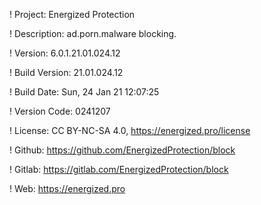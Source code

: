 ! Project: Energized Protection

! Description: ad.porn.malware blocking.

! Version: 6.0.1.21.01.024.12

! Build Version: 21.01.024.12

! Build Date: Sun, 24 Jan 21 12:07:25

! Version Code: 0241207

! License: CC BY-NC-SA 4.0, https://energized.pro/license

! Github: https://github.com/EnergizedProtection/block

! Gitlab: https://gitlab.com/EnergizedProtection/block


! Web: https://energized.pro
